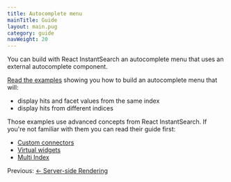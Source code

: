 ```yaml
---
title: Autocomplete menu
mainTitle: Guide
layout: main.pug
category: guide
navWeight: 20
---
```


You can build with React InstantSearch an autocomplete menu that uses an external autocomplete component.

[Read the examples](https://github.com/algolia/react-instantsearch/tree/master/packages/react-instantsearch/examples/autocomplete)
 showing you how to build an autocomplete menu that will:
* display hits and facet values from the same index
* display hits from different indices

Those examples use advanced concepts from React InstantSearch. If you're not familiar with
them you can read their guide first:

* [Custom connectors](guide/Custom_connectors.html)
* [Virtual widgets](guide/Virtual_widgets.html)
* [Multi Index](guide/Multi_index.html)

<div class="guide-nav">
    <div class="guide-nav-left">
        Previous: <a href="guide/Server-Side_rendering.html">← Server-side Rendering</a>
    </div>
</div>
